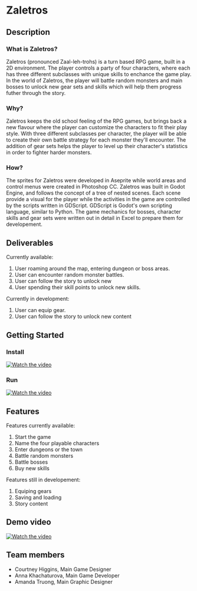 # Zaletros 

## Description
### What is Zaletros? 

Zaletros (pronounced Zaal-leh-trohs) is a turn based RPG game, built in a 2D environment. The player controls a party of four characters, where each has three different subclasses with unique skills to enchance the game play. In the world of Zaletros, the player will battle random monsters and main bosses to unlock new gear sets and skills which will help them progress futher through the story.  

### Why?
Zaletros keeps the old school feeling of the RPG games, but brings back a new flavour where the player can customize the characters to fit their play style. With three different subclasses per character, the player will be able to create their own battle strategy for each monster they'll encounter. The addition of gear sets helps the player to level up their character's statistics in order to fighter harder monsters. 

### How? 

The sprites for Zaletros were developed in Aseprite while world areas and control menus were created in Photoshop CC. Zaletros was built in Godot Engine, and follows the concept of a tree of nested scenes. Each scene provide a visual for the player while the activities in the game are controlled by the scripts written in GDScript. GDScript is Godot's own scripting language, similar to Python. The game mechanics for bosses, character skills and gear sets were written out in detail in Excel to prepare them for developement.   

## Deliverables 

Currently available: 
1. User roaming around the map, entering dungeon or boss areas. 
2. User can encounter random  monster battles.  
3. User can follow the story to unlock new 
4. User spending their skill points to unlock new skills.

Currently in development:  
1. User can equip gear.
2. User can follow the story to unlock new content

## Getting Started 
### Install
[![Watch the video](https://img.youtube.com/vi/x8CsxYQJHjk/maxresdefault.jpg)](https://youtu.be/x8CsxYQJHjk)

### Run
[![Watch the video](https://img.youtube.com/vi/yyKzufDonoE/maxresdefault.jpg)](https://youtu.be/yyKzufDonoE)

## Features 

Features currently available: 
1. Start the game 
2. Name the four playable characters 
3. Enter dungeons or the town  
4. Battle random monsters 
5. Battle bosses 
6. Buy new skills 

Features still in developement: 
1. Equiping gears 
2. Saving and loading 
3. Story content

## Demo video 

[![Watch the video](https://img.youtube.com/vi/Fh29J6BxrfA/maxresdefault.jpg)](https://youtu.be/Fh29J6BxrfA)

## Team members

* Courtney Higgins, Main Game Designer
* Anna Khachaturova, Main Game Developer
* Amanda Truong, Main Graphic Designer

